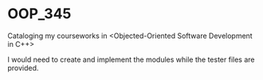 # OOP_345

Cataloging my courseworks in <Objected-Oriented Software Development in C++>

I would need to create and implement the modules while the tester files are provided. 
